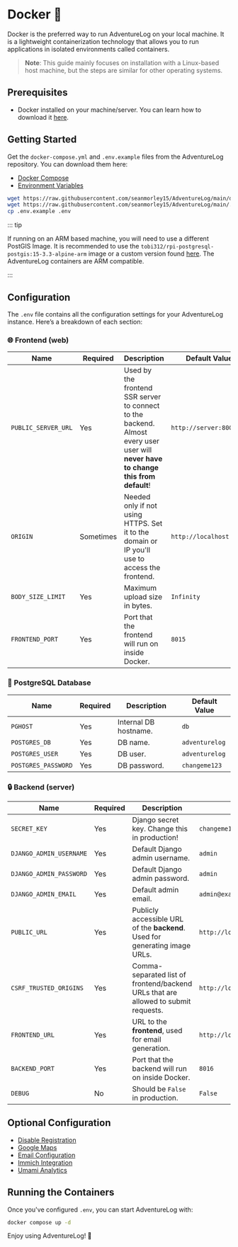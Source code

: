 # Docker 🐋

Docker is the preferred way to run AdventureLog on your local machine. It is a lightweight containerization technology that allows you to run applications in isolated environments called containers.

> **Note**: This guide mainly focuses on installation with a Linux-based host machine, but the steps are similar for other operating systems.

## Prerequisites

- Docker installed on your machine/server. You can learn how to download it [here](https://docs.docker.com/engine/install/).

## Getting Started

Get the `docker-compose.yml` and `.env.example` files from the AdventureLog repository. You can download them here:

- [Docker Compose](https://github.com/seanmorley15/AdventureLog/blob/main/docker-compose.yml)
- [Environment Variables](https://github.com/seanmorley15/AdventureLog/blob/main/.env.example)

```bash
wget https://raw.githubusercontent.com/seanmorley15/AdventureLog/main/docker-compose.yml
wget https://raw.githubusercontent.com/seanmorley15/AdventureLog/main/.env.example
cp .env.example .env
```

::: tip

If running on an ARM based machine, you will need to use a different PostGIS Image. It is recommended to use the `tobi312/rpi-postgresql-postgis:15-3.3-alpine-arm` image or a custom version found [here](https://hub.docker.com/r/tobi312/rpi-postgresql-postgis/tags). The AdventureLog containers are ARM compatible.

:::

## Configuration

The `.env` file contains all the configuration settings for your AdventureLog instance. Here’s a breakdown of each section:

### 🌐 Frontend (web)

| Name                | Required  | Description                                                                                                                        | Default Value           |
| ------------------- | --------- | ---------------------------------------------------------------------------------------------------------------------------------- | ----------------------- |
| `PUBLIC_SERVER_URL` | Yes       | Used by the frontend SSR server to connect to the backend. Almost every user user will **never have to change this from default**! | `http://server:8000`    |
| `ORIGIN`            | Sometimes | Needed only if not using HTTPS. Set it to the domain or IP you'll use to access the frontend.                                      | `http://localhost:8015` |
| `BODY_SIZE_LIMIT`   | Yes       | Maximum upload size in bytes.                                                                                                      | `Infinity`              |
| `FRONTEND_PORT`     | Yes       | Port that the frontend will run on inside Docker.                                                                                  | `8015`                  |

### 🐘 PostgreSQL Database

| Name                | Required | Description           | Default Value |
| ------------------- | -------- | --------------------- | ------------- |
| `PGHOST`            | Yes      | Internal DB hostname. | `db`          |
| `POSTGRES_DB`       | Yes      | DB name.              | `adventurelog`    |
| `POSTGRES_USER`     | Yes      | DB user.              | `adventurelog`   |
| `POSTGRES_PASSWORD` | Yes      | DB password.          | `changeme123` |

### 🔒 Backend (server)

| Name                    | Required | Description                                                                        | Default Value                                 |
| ----------------------- | -------- | ---------------------------------------------------------------------------------- | --------------------------------------------- |
| `SECRET_KEY`            | Yes      | Django secret key. Change this in production!                                      | `changeme123`                                 |
| `DJANGO_ADMIN_USERNAME` | Yes      | Default Django admin username.                                                     | `admin`                                       |
| `DJANGO_ADMIN_PASSWORD` | Yes      | Default Django admin password.                                                     | `admin`                                       |
| `DJANGO_ADMIN_EMAIL`    | Yes      | Default admin email.                                                               | `admin@example.com`                           |
| `PUBLIC_URL`            | Yes      | Publicly accessible URL of the **backend**. Used for generating image URLs.        | `http://localhost:8016`                       |
| `CSRF_TRUSTED_ORIGINS`  | Yes      | Comma-separated list of frontend/backend URLs that are allowed to submit requests. | `http://localhost:8016,http://localhost:8015` |
| `FRONTEND_URL`          | Yes      | URL to the **frontend**, used for email generation.                                | `http://localhost:8015`                       |
| `BACKEND_PORT`          | Yes      | Port that the backend will run on inside Docker.                                   | `8016`                                        |
| `DEBUG`                 | No       | Should be `False` in production.                                                   | `False`                                       |

## Optional Configuration

- [Disable Registration](../configuration/disable_registration.md)
- [Google Maps](../configuration/google_maps_integration.md)
- [Email Configuration](../configuration/email.md)
- [Immich Integration](../configuration/immich_integration.md)
- [Umami Analytics](../configuration/analytics.md)

## Running the Containers

Once you've configured `.env`, you can start AdventureLog with:

```bash
docker compose up -d
```

Enjoy using AdventureLog! 🎉
